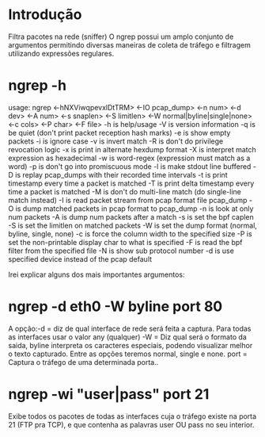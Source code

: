 # Introdução
Filtra pacotes na rede (sniffer)
O ngrep possui um amplo conjunto de argumentos permitindo diversas maneiras de coleta de tráfego e filtragem utilizando expressões regulares.

# ngrep -h
usage: ngrep <-hNXViwqpevxlDtTRM> <-IO pcap_dump> <-n num> <-d dev> <-A num>
<-s snaplen> <-S limitlen> <-W normal|byline|single|none> <-c cols>
<-P char> <-F file>
-h is help/usage
-V is version information
-q is be quiet (don't print packet reception hash marks)
-e is show empty packets
-i is ignore case
-v is invert match
-R is don't do privilege revocation logic
-x is print in alternate hexdump format
-X is interpret match expression as hexadecimal
-w is word-regex (expression must match as a word)
-p is don't go into promiscuous mode
-l is make stdout line buffered
-D is replay pcap_dumps with their recorded time intervals
-t is print timestamp every time a packet is matched
-T is print delta timestamp every time a packet is matched
-M is don't do multi-line match (do single-line match instead)
-I is read packet stream from pcap format file pcap_dump
-O is dump matched packets in pcap format to pcap_dump
-n is look at only num packets
-A is dump num packets after a match
-s is set the bpf caplen
-S is set the limitlen on matched packets
-W is set the dump format (normal, byline, single, none)
-c is force the column width to the specified size
-P is set the non-printable display char to what is specified
-F is read the bpf filter from the specified file
-N is show sub protocol number
-d is use specified device instead of the pcap default

Irei explicar alguns dos mais importantes argumentos:

# ngrep -d eth0 -W byline port 80
A opção:-d = diz de qual interface de rede será feita a captura. Para todas as interfaces usar o valor any (qualquer)
-W = Diz qual será o formato da saida, byline interpreta os caracteres especiais, podendo visualizar melhor o texto capturado. Entre as opções teremos normal, single e none.
port = Captura o tráfego de uma determinada porta..

# ngrep -wi "user|pass" port 21
Exibe todos os pacotes de todas as interfaces cuja o tráfego existe na porta 21 (FTP pra TCP), e que contenha as palavras user OU pass no seu interior.
